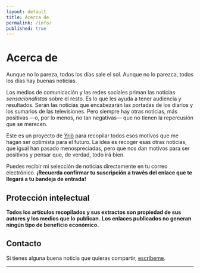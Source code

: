 ```yaml
---
layout: default
title: Acerca de
permalink: /info/
published: true
---
```


# Acerca de

Aunque no lo pareza, todos los días sale el sol. 
Aunque no lo parezca, todos los días hay buenas noticias.

Los medios de comunicación y las redes sociales priman las noticias _sensacionalistas_ sobre el resto. Es lo que les ayuda a tener audiencia y resultados. Serán las noticias que encabezarán las portadas de los diarios y los sumarios de las televisiones. Pero siempre hay otras noticias, más positivas —o, por lo menos, no tan negativas— que no tienen la repercusión que se merecen.

Este es un proyecto de [Yrjö](https://yrjo.tk/blog) para recopilar todos esos motivos que me hagan ser optimista para el futuro. La idea es recoger esas otras noticias, que igual han pasado menospreciadas, pero que nos dan motivos para ser positivos y pensar que, de verdad, todo irá bien.

Puedes recibir mi selección de noticias directamente en tu correo electrónico. **¡Recuerda confirmar tu suscripción a través del enlace que te llegará a tu bandeja de entrada!**

## Protección intelectual

**Todos los artículos recopilados y sus extractos son propiedad de sus autores y los medios que lo publican.**
**Los enlaces publicados no generan ningún tipo de beneficio económico.**

## Contacto

Si tienes alguna buena noticia que quieras compartir, [escríbeme](mailto:yrjo@tuta.io).
  
  
---
  

